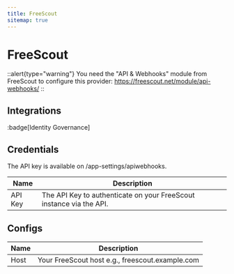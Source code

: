 ```yaml
---
title: FreeScout
sitemap: true
---
```


# FreeScout

::alert{type="warning"}
You need the "API & Webhooks" module from FreeScout to configure this provider: https://freescout.net/module/api-webhooks/
::

## Integrations

:badge[Identity Governance]

## Credentials

The API key is available on /app-settings/apiwebhooks.

|Name|Description|
|---|---|
| API Key | The API Key to authenticate on your FreeScout instance via the API. |

## Configs

|Name|Description|
|---|---|
| Host | Your FreeScout host e.g., freescout.example.com |